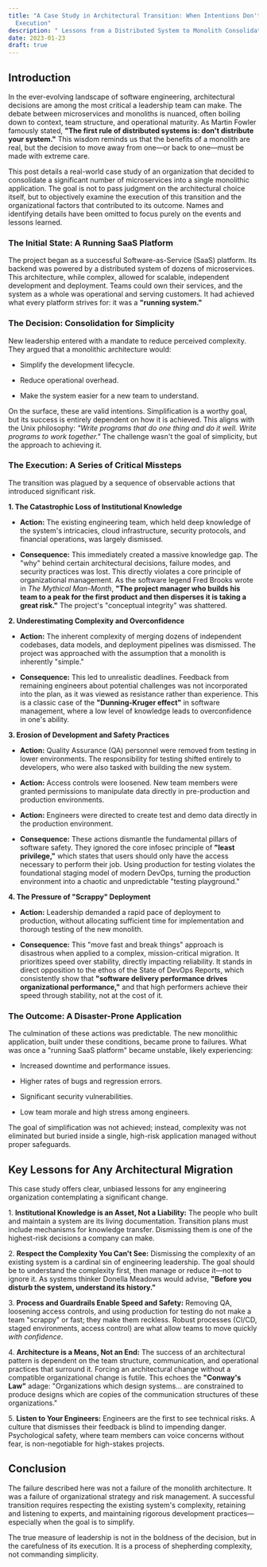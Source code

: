 ```yaml
---
title: "A Case Study in Architectural Transition: When Intentions Don't Match
  Execution"
description: " Lessons from a Distributed System to Monolith Consolidation"
date: 2023-01-23
draft: true
---
```

## **Introduction**

In the ever-evolving landscape of software engineering, architectural decisions are among the most critical a leadership team can make. The debate between microservices and monoliths is nuanced, often boiling down to context, team structure, and operational maturity. As Martin Fowler famously stated, **"The first rule of distributed systems is: don't distribute your system."** This wisdom reminds us that the benefits of a monolith are real, but the decision to move away from one—or back to one—must be made with extreme care.

This post details a real-world case study of an organization that decided to consolidate a significant number of microservices into a single monolithic application. The goal is not to pass judgment on the architectural choice itself, but to objectively examine the execution of this transition and the organizational factors that contributed to its outcome. Names and identifying details have been omitted to focus purely on the events and lessons learned.

### **The Initial State: A Running SaaS Platform**

The project began as a successful Software-as-Service (SaaS) platform. Its backend was powered by a distributed system of dozens of microservices. This architecture, while complex, allowed for scalable, independent development and deployment. Teams could own their services, and the system as a whole was operational and serving customers. It had achieved what every platform strives for: it was a **"running system."**

### **The Decision: Consolidation for Simplicity**

New leadership entered with a mandate to reduce perceived complexity. They argued that a monolithic architecture would:

*   Simplify the development lifecycle.
    
*   Reduce operational overhead.
    
*   Make the system easier for a new team to understand.
    

On the surface, these are valid intentions. Simplification is a worthy goal, but its success is entirely dependent on how it is achieved. This aligns with the Unix philosophy: _"Write programs that do one thing and do it well. Write programs to work together."_ The challenge wasn't the goal of simplicity, but the approach to achieving it.

### **The Execution: A Series of Critical Missteps**

The transition was plagued by a sequence of observable actions that introduced significant risk.

**1\. The Catastrophic Loss of Institutional Knowledge**

*   **Action:** The existing engineering team, which held deep knowledge of the system's intricacies, cloud infrastructure, security protocols, and financial operations, was largely dismissed.
    
*   **Consequence:** This immediately created a massive knowledge gap. The "why" behind certain architectural decisions, failure modes, and security practices was lost. This directly violates a core principle of organizational management. As the software legend Fred Brooks wrote in _The Mythical Man-Month_, **"The project manager who builds his team to a peak for the first product and then disperses it is taking a great risk."** The project's "conceptual integrity" was shattered.
    

**2\. Underestimating Complexity and Overconfidence**

*   **Action:** The inherent complexity of merging dozens of independent codebases, data models, and deployment pipelines was dismissed. The project was approached with the assumption that a monolith is inherently "simple."
    
*   **Consequence:** This led to unrealistic deadlines. Feedback from remaining engineers about potential challenges was not incorporated into the plan, as it was viewed as resistance rather than experience. This is a classic case of the **"Dunning-Kruger effect"** in software management, where a low level of knowledge leads to overconfidence in one's ability.
    

**3\. Erosion of Development and Safety Practices**

*   **Action:** Quality Assurance (QA) personnel were removed from testing in lower environments. The responsibility for testing shifted entirely to developers, who were also tasked with building the new system.
    
*   **Action:** Access controls were loosened. New team members were granted permissions to manipulate data directly in pre-production and production environments.
    
*   **Action:** Engineers were directed to create test and demo data directly in the production environment.
    
*   **Consequence:** These actions dismantle the fundamental pillars of software safety. They ignored the core infosec principle of **"least privilege,"** which states that users should only have the access necessary to perform their job. Using production for testing violates the foundational staging model of modern DevOps, turning the production environment into a chaotic and unpredictable "testing playground."
    

**4\. The Pressure of "Scrappy" Deployment**

*   **Action:** Leadership demanded a rapid pace of deployment to production, without allocating sufficient time for implementation and thorough testing of the new monolith.
    
*   **Consequence:** This "move fast and break things" approach is disastrous when applied to a complex, mission-critical migration. It prioritizes speed over stability, directly impacting reliability. It stands in direct opposition to the ethos of the State of DevOps Reports, which consistently show that **"software delivery performance drives organizational performance,"** and that high performers achieve their speed through stability, not at the cost of it.
    

### **The Outcome: A Disaster-Prone Application**

The culmination of these actions was predictable. The new monolithic application, built under these conditions, became prone to failures. What was once a "running SaaS platform" became unstable, likely experiencing:

*   Increased downtime and performance issues.
    
*   Higher rates of bugs and regression errors.
    
*   Significant security vulnerabilities.
    
*   Low team morale and high stress among engineers.
    

The goal of simplification was not achieved; instead, complexity was not eliminated but buried inside a single, high-risk application managed without proper safeguards.

## **Key Lessons for Any Architectural Migration**

This case study offers clear, unbiased lessons for any engineering organization contemplating a significant change.

1\. **Institutional Knowledge is an Asset, Not a Liability:** The people who built and maintain a system are its living documentation. Transition plans must include mechanisms for knowledge transfer. Dismissing them is one of the highest-risk decisions a company can make.

2\. **Respect the Complexity You Can't See:** Dismissing the complexity of an existing system is a cardinal sin of engineering leadership. The goal should be to understand the complexity first, then manage or reduce it—not to ignore it. As systems thinker Donella Meadows would advise, **"Before you disturb the system, understand its history."**

3\. **Process and Guardrails Enable Speed and Safety:** Removing QA, loosening access controls, and using production for testing do not make a team "scrappy" or fast; they make them reckless. Robust processes (CI/CD, staged environments, access control) are what allow teams to move quickly _with confidence_.

4\. **Architecture is a Means, Not an End:** The success of an architectural pattern is dependent on the team structure, communication, and operational practices that surround it. Forcing an architectural change without a compatible organizational change is futile. This echoes the **"Conway's Law"** adage: "Organizations which design systems... are constrained to produce designs which are copies of the communication structures of these organizations."

5\. **Listen to Your Engineers:** Engineers are the first to see technical risks. A culture that dismisses their feedback is blind to impending danger. Psychological safety, where team members can voice concerns without fear, is non-negotiable for high-stakes projects.

## **Conclusion**

The failure described here was not a failure of the monolith architecture. It was a failure of organizational strategy and risk management. A successful transition requires respecting the existing system's complexity, retaining and listening to experts, and maintaining rigorous development practices—especially when the goal is to simplify.

The true measure of leadership is not in the boldness of the decision, but in the carefulness of its execution. It is a process of shepherding complexity, not commanding simplicity.